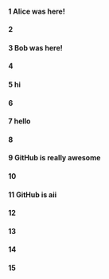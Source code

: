#### 1 Alice was here!
#### 2
#### 3 Bob was here!
#### 4
#### 5 hi
#### 6
#### 7 hello
#### 8
#### 9 GitHub is really awesome
#### 10
#### 11 GitHub is aii
#### 12
#### 13
#### 14
#### 15